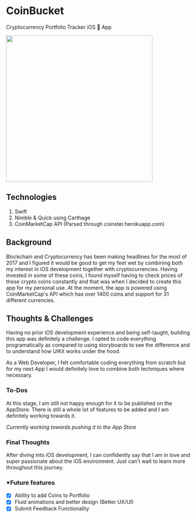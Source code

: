 # CoinBucket
Cryptocurrency Portfolio Tracker iOS  App

<img src="https://firebasestorage.googleapis.com/v0/b/foliotopher.appspot.com/o/coinbucket.jpg?alt=media&token=a6a355a4-3e47-4ddb-9a5a-d52926ee49a7" width="400">

## Technologies
1. Swift
2. Nimble & Quick using Carthage
3. CoinMarketCap API (Parsed through coinster.herokuapp.com)

## Background
Blockchain and Cryptocurrency has been making headlines for the most of 2017 and I figured it would be good to get my feet wet by combining both my interest in iOS development together with cryptocurrencies. Having invested in some of these coins, I found myself having to check prices of these crypto coins constantly and that was when I decided to create this app for my personal use. At the moment, the app is powered using CoinMarketCap's API which has over 1400 coins and support for 31 different currencies.

## Thoughts & Challenges
Having no prior iOS development experience and being self-taught, building this app was definitely a challenge. I opted to code everything programatically as compared to using storyboards to see the difference and to understand how UIKit works under the hood. 

As a Web Developer, I felt comfortable coding everything from scratch but for my next App I would definitely love to combine both techniques where necessary.

### To-Dos
At this stage, I am still not happy enough for it to be published on the AppStore. There is still a whole lot of features to be added and I am definitely working towards it.

*Currently working towards pushing it to the App Store*

### Final Thoughts
After diving into iOS development, I can confidently say that I am in love and super passionate about the iOS environment. Just can't wait to learn more throughout this journey.

### *Future features
- [X] Ability to add Coins to Portfolio
- [X] Fluid animations and better design (Better UX/UI)
- [X] Submit Feedback Functionality
